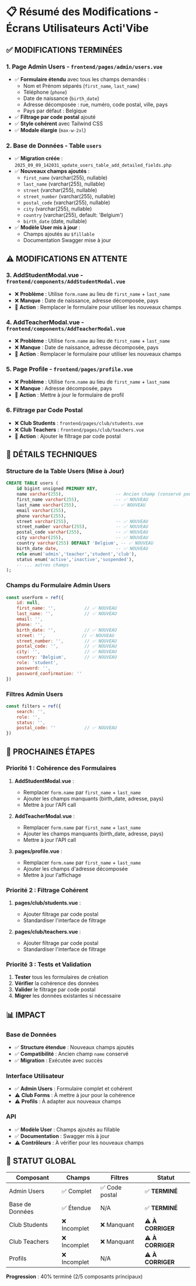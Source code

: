 # 📋 Résumé des Modifications - Écrans Utilisateurs Acti'Vibe

## ✅ **MODIFICATIONS TERMINÉES**

### 1. **Page Admin Users** - `frontend/pages/admin/users.vue`
- ✅ **Formulaire étendu** avec tous les champs demandés :
  - Nom et Prénom séparés (`first_name`, `last_name`)
  - Téléphone (`phone`)
  - Date de naissance (`birth_date`)
  - Adresse décomposée : rue, numéro, code postal, ville, pays
  - Pays par défaut : Belgique
- ✅ **Filtrage par code postal** ajouté
- ✅ **Style cohérent** avec Tailwind CSS
- ✅ **Modale élargie** (`max-w-2xl`)

### 2. **Base de Données** - Table `users`
- ✅ **Migration créée** : `2025_09_09_142031_update_users_table_add_detailed_fields.php`
- ✅ **Nouveaux champs ajoutés** :
  - `first_name` (varchar(255), nullable)
  - `last_name` (varchar(255), nullable)
  - `street` (varchar(255), nullable)
  - `street_number` (varchar(255), nullable)
  - `postal_code` (varchar(255), nullable)
  - `city` (varchar(255), nullable)
  - `country` (varchar(255), default: 'Belgium')
  - `birth_date` (date, nullable)
- ✅ **Modèle User mis à jour** :
  - Champs ajoutés au `$fillable`
  - Documentation Swagger mise à jour

## ⚠️ **MODIFICATIONS EN ATTENTE**

### 3. **AddStudentModal.vue** - `frontend/components/AddStudentModal.vue`
- ❌ **Problème** : Utilise `form.name` au lieu de `first_name` + `last_name`
- ❌ **Manque** : Date de naissance, adresse décomposée, pays
- 🎯 **Action** : Remplacer le formulaire pour utiliser les nouveaux champs

### 4. **AddTeacherModal.vue** - `frontend/components/AddTeacherModal.vue`
- ❌ **Problème** : Utilise `form.name` au lieu de `first_name` + `last_name`
- ❌ **Manque** : Date de naissance, adresse décomposée, pays
- 🎯 **Action** : Remplacer le formulaire pour utiliser les nouveaux champs

### 5. **Page Profile** - `frontend/pages/profile.vue`
- ❌ **Problème** : Utilise `form.name` au lieu de `first_name` + `last_name`
- ❌ **Manque** : Adresse décomposée, pays
- 🎯 **Action** : Mettre à jour le formulaire de profil

### 6. **Filtrage par Code Postal**
- ❌ **Club Students** : `frontend/pages/club/students.vue`
- ❌ **Club Teachers** : `frontend/pages/club/teachers.vue`
- 🎯 **Action** : Ajouter le filtrage par code postal

## 🔧 **DÉTAILS TECHNIQUES**

### **Structure de la Table Users (Mise à Jour)**
```sql
CREATE TABLE users (
    id bigint unsigned PRIMARY KEY,
    name varchar(255),                    -- Ancien champ (conservé pour compatibilité)
    first_name varchar(255),              -- ✅ NOUVEAU
    last_name varchar(255),              -- ✅ NOUVEAU
    email varchar(255),
    phone varchar(255),
    street varchar(255),                  -- ✅ NOUVEAU
    street_number varchar(255),           -- ✅ NOUVEAU
    postal_code varchar(255),             -- ✅ NOUVEAU
    city varchar(255),                    -- ✅ NOUVEAU
    country varchar(255) DEFAULT 'Belgium', -- ✅ NOUVEAU
    birth_date date,                      -- ✅ NOUVEAU
    role enum('admin','teacher','student','club'),
    status enum('active','inactive','suspended'),
    -- ... autres champs
);
```

### **Champs du Formulaire Admin Users**
```javascript
const userForm = ref({
    id: null,
    first_name: '',           // ✅ NOUVEAU
    last_name: '',            // ✅ NOUVEAU
    email: '',
    phone: '',
    birth_date: '',           // ✅ NOUVEAU
    street: '',              // ✅ NOUVEAU
    street_number: '',        // ✅ NOUVEAU
    postal_code: '',          // ✅ NOUVEAU
    city: '',                 // ✅ NOUVEAU
    country: 'Belgium',       // ✅ NOUVEAU
    role: 'student',
    password: '',
    password_confirmation: ''
})
```

### **Filtres Admin Users**
```javascript
const filters = ref({
    search: '',
    role: '',
    status: '',
    postal_code: ''           // ✅ NOUVEAU
})
```

## 🎯 **PROCHAINES ÉTAPES**

### **Priorité 1 : Cohérence des Formulaires**
1. **AddStudentModal.vue** :
   - Remplacer `form.name` par `first_name` + `last_name`
   - Ajouter les champs manquants (birth_date, adresse, pays)
   - Mettre à jour l'API call

2. **AddTeacherModal.vue** :
   - Remplacer `form.name` par `first_name` + `last_name`
   - Ajouter les champs manquants (birth_date, adresse, pays)
   - Mettre à jour l'API call

3. **pages/profile.vue** :
   - Remplacer `form.name` par `first_name` + `last_name`
   - Ajouter les champs d'adresse décomposée
   - Mettre à jour l'affichage

### **Priorité 2 : Filtrage Cohérent**
1. **pages/club/students.vue** :
   - Ajouter filtrage par code postal
   - Standardiser l'interface de filtrage

2. **pages/club/teachers.vue** :
   - Ajouter filtrage par code postal
   - Standardiser l'interface de filtrage

### **Priorité 3 : Tests et Validation**
1. **Tester** tous les formulaires de création
2. **Vérifier** la cohérence des données
3. **Valider** le filtrage par code postal
4. **Migrer** les données existantes si nécessaire

## 📊 **IMPACT**

### **Base de Données**
- ✅ **Structure étendue** : Nouveaux champs ajoutés
- ✅ **Compatibilité** : Ancien champ `name` conservé
- ✅ **Migration** : Exécutée avec succès

### **Interface Utilisateur**
- ✅ **Admin Users** : Formulaire complet et cohérent
- ⚠️ **Club Forms** : À mettre à jour pour la cohérence
- ⚠️ **Profils** : À adapter aux nouveaux champs

### **API**
- ✅ **Modèle User** : Champs ajoutés au fillable
- ✅ **Documentation** : Swagger mis à jour
- ⚠️ **Contrôleurs** : À vérifier pour les nouveaux champs

## 🚀 **STATUT GLOBAL**

| Composant | Champs | Filtres | Statut |
|-----------|--------|---------|--------|
| Admin Users | ✅ Complet | ✅ Code postal | ✅ **TERMINÉ** |
| Base de Données | ✅ Étendue | N/A | ✅ **TERMINÉ** |
| Club Students | ❌ Incomplet | ❌ Manquant | ⚠️ **À CORRIGER** |
| Club Teachers | ❌ Incomplet | ❌ Manquant | ⚠️ **À CORRIGER** |
| Profils | ❌ Incomplet | N/A | ⚠️ **À CORRIGER** |

**Progression** : 40% terminé (2/5 composants principaux)
